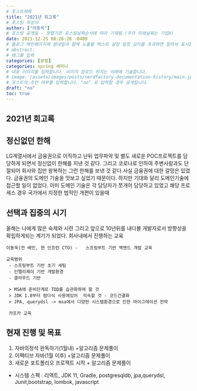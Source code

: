 ```yaml
---
# 포스트제목
title: "2021년 회고록"
# 포스팅 작성자
author: ["이동옥"] 
# 포스팅 공개일 - 정렬기준 포스팅날짜순서에 따라 기재됨.(주의 미래날짜는 기입X)
date: 2021-12-25 08:26:28 -0400
# 블로그 메인페이지에 썸네일과 함께 노출될 텍스트 설정 일정 길이를 초과하면 잘려서 표시됨.
# abstract:
# 태그를 입력
categories: [분발]
categories: spring 세미나
# 대표 이미지를 입력합니다. 이미지 업로드 위치는 아래에 기술합니다.
# image: /assets/images/posts/nerdfactory-documentation-history/main.jpg
# 포스트의 초안 여부를 입력합니다. "no" 로 입력할 경우 공개됩니다.
draft: "no"
toc: true
---
```

## 2021년 회고록

## 정신없던 한해
LG계열사에서 금융권으로 이직하고 난뒤 업무파악 및 별도 새로운 POC프로젝트를 담당하게 되면서 정신없이 한해를 지낸 것 같다. 그리고 코로나로 인하여 주변사람과도 단절되어 회사와 집만 왕복하는 그런 한해를 보낸 것 같다.사실 금융권에 대한 갈망은 있었다. 금융권의 도메인 기술을 맛보고 싶었기 때문이다. 하지만 기대와 달리 도메인기술에 접근할 일이 없었다. 이미 도메인 기술은 각 담당자가 쪼개어 담당하고 있었고 해당 프로세스 경우 국가에서 지정한 법적인 개편이 있을때 



## 선택과 집중의 시기
올해는 나에게 많은 숙제와 시련 그리고 앞으로 10년뒤를 내다볼 개발자로서 방향성을 확립하게되는 계기가 되었다. 회사내에서 진행하는 교육


```
이동욱(전 배민, 현 인프런 CTO) -   스프링부트 기반 백엔드 개발 교육

교육범위 
 - 스프링부트 기반 초기 세팀
 - 인텔리제이 기반 개발환경 
 - 클라우드 기반 

 > MSA에 준비단계로 TDD를 습관화하여 할 것 
 > JDK 1.8부터 람다식 사용에있어  익숙할 것 - 코드간결화
 > JPA, querydsl -> msa에서 다양한 시스템환경으로 인한 마이그레이션 전략
 
 카프카 교육

```

## 현재 진행 및 목표  
1. 자바의정석 완독하기(1월내) +알고리즘 문제풀이  
2. 이펙티브 자바(1월 이후) +알고리즘 문제풀이  
3. 새로운 포트폴리오 프로젝트 시작 + 알고리즘 문제풀이  
  - 시스템 스펙 : 리액트, JDK 11, Gradle, postgresqldb, jpa,querydsl, Junit,bootstrap, lombok, javascript

